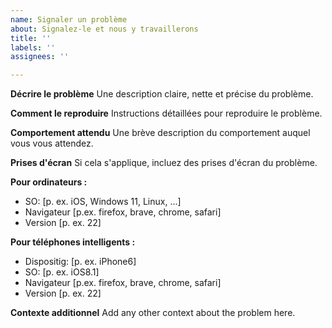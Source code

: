 ```yaml
---
name: Signaler un problème
about: Signalez-le et nous y travaillerons
title: ''
labels: ''
assignees: ''

---
```


**Décrire le problème**
Une description claire, nette et précise du problème.

**Comment le reproduire**
Instructions détaillées pour reproduire le problème.

**Comportement attendu**
Une brève description du comportement auquel vous vous attendez.

**Prises d'écran**
Si cela s'applique, incluez des prises d'écran du problème.

**Pour ordinateurs :**
 - SO: [p. ex. iOS, Windows 11, Linux, ...]
 - Navigateur [p.ex. firefox, brave, chrome, safari]
 - Version [p. ex. 22]

**Pour téléphones intelligents :**
 - Dispositig: [p. ex. iPhone6]
 - SO: [p. ex. iOS8.1]
 - Navigateur [p.ex. firefox, brave, chrome, safari]
 - Version [p. ex. 22]

**Contexte additionnel**
Add any other context about the problem here.
